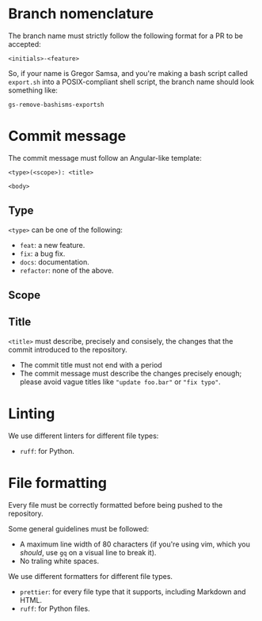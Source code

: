 # Branch nomenclature

The branch name must strictly follow the following format for a PR to be accepted:

```
<initials>-<feature>
```

So, if your name is Gregor Samsa, and you're making a bash script called
`export.sh` into a POSIX-compliant shell script, the branch name should look
something like:

```
gs-remove-bashisms-exportsh
```

# Commit message

The commit message must follow an Angular-like template:

```
<type>(<scope>): <title>

<body>
```

## Type

`<type>` can be one of the following:

- `feat`: a new feature.
- `fix`: a bug fix.
- `docs`: documentation.
- `refactor`: none of the above.

## Scope

## Title

`<title>` must describe, precisely and consisely, the changes that the commit
introduced to the repository.

- The commit title must not end with a period
- The commit message must describe the changes precisely enough; please avoid
  vague titles like `"update foo.bar"` or `"fix typo"`.

# Linting

We use different linters for different file types:

- `ruff`: for Python.

# File formatting

Every file must be correctly formatted before being pushed to the repository.

Some general guidelines must be followed:

- A maximum line width of 80 characters (if you're using vim, which you
  _should_, use `gq` on a visual line to break it).
- No traling white spaces.

We use different formatters for different file types.

- `prettier`: for every file type that it supports, including Markdown and
  HTML.
- `ruff`: for Python files.

